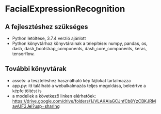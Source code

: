 # FacialExpressionRecognition
## A fejlesztéshez szükséges

- Python letöltése, 3.7.4 verzió ajánlott
- Python könyvtárhoz könyvtárainak a telepítése: numpy, pandas, os, dash, dash_bootstrap_components, dash_core_components, keras, tensorflow.

## További könyvtárak

- assets: a teszteléshez használható kép fájlokat tartalmazza
- app.py: itt található a webalkalmazás teljes megoldása, beleértve a képfeltöltést is
- a modellek a következő linken elérhetőek: https://drive.google.com/drive/folders/1JVLAKAlaGCJnfCb8YzCBKJRMawUF3Jel?usp=sharing
